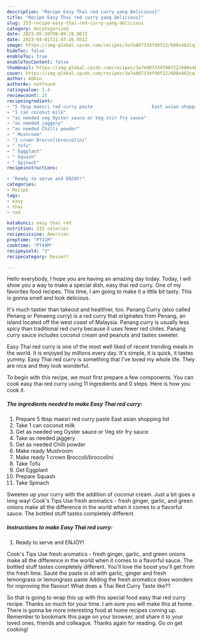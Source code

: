 ```yaml
---
description: "Recipe Easy Thai red curry yang Delicious}"
title: "Recipe Easy Thai red curry yang Delicious}"
slug: 253-recipe-easy-thai-red-curry-yang-delicious
category: Uncategorized
date: 2023-05-20T09:09:28.067Z
date: 2023-04-01T21:47:26.951Z
image: https://img-global.cpcdn.com/recipes/3a7e807334f90f22/680x482cq70/easy-thai-red-curry-recipe-main-photo.jpg
hideToc: false
enableToc: true
enableTocContent: false
thumbnail: https://img-global.cpcdn.com/recipes/3a7e807334f90f22/680x482cq70/easy-thai-red-curry-recipe-main-photo.jpg
cover: https://img-global.cpcdn.com/recipes/3a7e807334f90f22/680x482cq70/easy-thai-red-curry-recipe-main-photo.jpg
author: Admin
authorAv: notfound
ratingvalue: 3.4
reviewcount: 15
recipeingredient:
- "5 tbsp maesri red curry paste                      East asian shopping list"
- "1 can coconut milk"
- "as needed veg Oyster sauce or Veg stir fry sauce"
- "as needed jaggery"
- "as needed Chilli powder"
- " Mushroom"
- "1 crown Broccolibroccolini"
- " Tofu"
- " Eggplant"
- " Squash"
- " Spinach"
recipeinstructions:

- "Ready to serve and ENJOY!"
categories:
- Recipe
tags:
- easy
- thai
- red

katakunci: easy thai red 
nutrition: 232 calories
recipecuisine: American
preptime: "PT31M"
cooktime: "PT49M"
recipeyield: "3"
recipecategory: Dessert

---
```



Hello everybody, I hope you are having an amazing day today. Today, I will show you a way to make a special dish, easy thai red curry. One of my favorites food recipes. This time, I am going to make it a little bit tasty. This is gonna smell and look delicious.

It&#39;s much tastier than takeout and healthier, too. Panang Curry (also called Penang or Penaeng curry) is a red curry that originates from Penang, an island located off the west coast of Malaysia. Panang curry is usually less spicy than traditional red curry because it uses fewer red chiles. Panang curry sauce includes coconut cream and peanuts and tastes sweeter.

Easy Thai red curry is one of the most well liked of recent trending meals in the world. It is enjoyed by millions every day. It's simple, it is quick, it tastes yummy. Easy Thai red curry is something that I've loved my whole life. They are nice and they look wonderful.


To begin with this recipe, we must first prepare a few components. You can cook easy thai red curry using 11 ingredients and 0 steps. Here is how you cook it.

<!--inarticleads1-->

##### The ingredients needed to make Easy Thai red curry:

1. Prepare 5 tbsp maesri red curry paste                      East asian shopping list
1. Take 1 can coconut milk
1. Get as needed veg Oyster sauce or Veg stir fry sauce
1. Take as needed jaggery
1. Get as needed Chilli powder
1. Make ready  Mushroom
1. Make ready 1 crown Broccoli/broccolini
1. Take  Tofu
1. Get  Eggplant
1. Prepare  Squash
1. Take  Spinach


Sweeten up your curry with the addition of coconut cream. Just a bit goes a long way! Cook&#39;s Tips Use fresh aromatics - fresh ginger, garlic, and green onions make all the difference in the world when it comes to a flavorful sauce. The bottled stuff tastes completely different. 

<!--inarticleads2-->

##### Instructions to make Easy Thai red curry:


1. Ready to serve and ENJOY!

Cook&#39;s Tips Use fresh aromatics - fresh ginger, garlic, and green onions make all the difference in the world when it comes to a flavorful sauce. The bottled stuff tastes completely different. You&#39;ll love the boost you&#39;ll get from the fresh lime. Sauté the paste in oil with garlic, ginger and fresh lemongrass or lemongrass paste Adding the fresh aromatics does wonders for improving the flavour! What does a Thai Red Curry Taste like?? 

So that is going to wrap this up with this special food easy thai red curry recipe. Thanks so much for your time. I am sure you will make this at home. There is gonna be more interesting food at home recipes coming up. Remember to bookmark this page on your browser, and share it to your loved ones, friends and colleague. Thanks again for reading. Go on get cooking!
